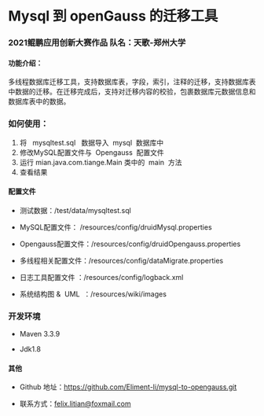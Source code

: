 # Mysql 到 openGauss 的迁移工具
### 2021鲲鹏应用创新大赛作品 队名：天歌-郑州大学

#### 功能介绍：

多线程数据库迁移工具，支持数据库表，字段，索引，注释的迁移，支持数据库表中数据的迁移。在迁移完成后，支持对迁移内容的校验，包裹数据库元数据信息和数据库表中的数据。



### 如何使用：

1. 将 &nbsp;&nbsp;mysqltest.sql &nbsp;&nbsp;数据导入&nbsp;&nbsp;mysql&nbsp;&nbsp;数据库中
2. 修改MySQL配置文件与&nbsp;&nbsp;Opengauss&nbsp;&nbsp;配置文件
3. 运行 mian.java.com.tiange.Main 类中的&nbsp;&nbsp;main&nbsp;&nbsp;方法
4. 查看结果

#### 配置文件

- 测试数据：/test/data/mysqltest.sql



- MySQL配置文件： /resources/config/druidMysql.properties



- Opengauss配置文件：/resources/config/druidOpengauss.properties



- 多线程相关配置文件：/resources/config/dataMigrate.properties

  

- 日志工具配置文件 ：/resources/config/logback.xml

- 系统结构图&nbsp;& &nbsp;UML&nbsp; ：/resources/wiki/images



### 开发环境

- Maven 3.3.9 

- Jdk1.8 

#### 其他

- Github 地址：https://github.com/Eliment-li/mysql-to-opengauss.git

- 联系方式：felix.litian@foxmail.com

